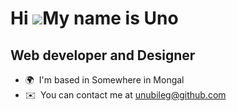 Hi ![](https://user-images.githubusercontent.com/18350557/176309783-0785949b-9127-417c-8b55-ab5a4333674e.gif)My name is Uno
===========================================================================================================================

Web developer and Designer
--------------------------

*   🌍  I'm based in Somewhere in Mongal
*   ✉️  You can contact me at [unubileg@github.com](mailto:unubileg@github.com)
